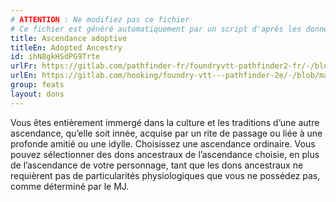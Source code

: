 ```yaml
---
# ATTENTION : Ne modifiez pas ce fichier
# Ce fichier est généré automatiquement par un script d'après les données du module Foundry VTT officiel et de sa traduction
title: Ascendance adoptive
titleEn: Adopted Ancestry
id: ihN8gkHSdPG9Trte
urlFr: https://gitlab.com/pathfinder-fr/foundryvtt-pathfinder2-fr/-/blob/master/data/feats/ihN8gkHSdPG9Trte.htm
urlEn: https://gitlab.com/hooking/foundry-vtt---pathfinder-2e/-/blob/master/packs/data/feats.db/adopted-ancestry.json
group: feats
layout: dons
---
```

Vous êtes entièrement immergé dans la culture et les traditions d’une autre ascendance, qu’elle soit innée, acquise par un rite de passage ou liée à une profonde amitié ou une idylle. Choisissez une ascendance ordinaire. Vous pouvez sélectionner des dons ancestraux de l’ascendance choisie, en plus de l’ascendance de votre personnage, tant que les dons ancestraux ne requièrent pas de particularités physiologiques que vous ne possédez pas, comme déterminé par le MJ.


